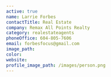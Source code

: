 ```yaml
---
active: true
name: Larrie Forbes
contactTitle: Real Estate
company: Remax All Points Realty
category: realestateagents
phoneOffice: 604-805-7606
email: forbesfocus@gmail.com
image_path:
color:
website:
profile_image_path: /images/person.png
---
```



